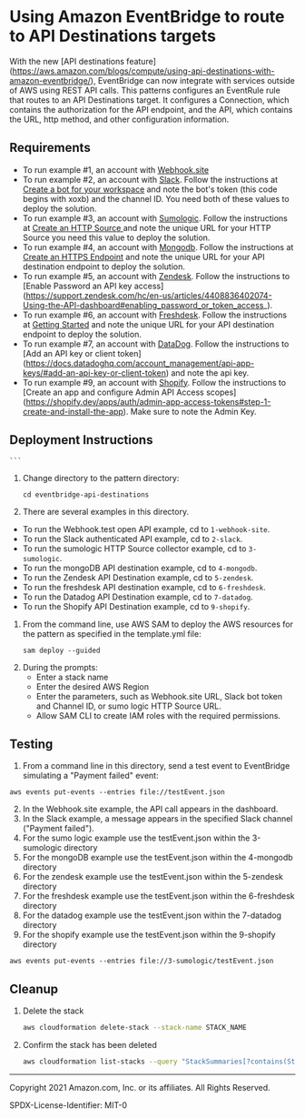 # Using Amazon EventBridge to route to API Destinations targets

With the new [API destinations feature]
(https://aws.amazon.com/blogs/compute/using-api-destinations-with-amazon-eventbridge/), 
EventBridge can now integrate with services outside of AWS using REST API calls.
This patterns configures an EventRule rule that routes to an API Destinations target. 
It configures a Connection, which contains the authorization for the API endpoint, and the API, 
which contains the URL, http method, and other configuration information.

## Requirements
* To run example #1, an account with [Webhook.site](https://webhook.site/)
* To run example #2, an account with [Slack](http://slack.com). Follow the instructions at 
  [Create a bot for your workspace](https://slack.com/help/articles/115005265703-Create-a-bot-for-your-workspace) 
  and note the bot's token (this code begins with xoxb) and the channel ID. You need both of these values to deploy 
  the solution.
* To run example #3, an account with [Sumologic](https://sumologic.com). Follow the instructions at 
  [Create an HTTP Source ](https://help.sumologic.com/03Send-Data/Sources/02Sources-for-Hosted-Collectors/HTTP-Source) 
  and note the unique URL for your HTTP Source you need this value to deploy the solution.
* To run example #4, an account with [Mongodb](https://www.mongodb.com/). Follow the instructions at
  [Create an HTTPS Endpoint](https://docs.mongodb.com/realm/endpoints/) and note the unique URL for your API 
  destination endpoint to deploy the solution.
* To run example #5, an account with [Zendesk](https://www.zendesk.com). Follow the instructions to  
  [Enable Password an API key access]
  (https://support.zendesk.com/hc/en-us/articles/4408836402074-Using-the-API-dashboard#enabling_password_or_token_access_).
* To run example #6, an account with [Freshdesk](https://support.freshdesk.com/support/login). 
  Follow the instructions at [Getting Started](https://developers.freshdesk.com/api/#getting-started) 
  and note the unique URL for your API destination endpoint to deploy the solution.
* To run example #7, an account with [DataDog](hhttps://www.datadoghq.com). Follow the instructions to 
  [Add an API key or client token]
  (https://docs.datadoghq.com/account_management/api-app-keys/#add-an-api-key-or-client-token) and note the api key.
* To run example #9, an account with [Shopify](https://www.shopify.com/). Follow the instructions to 
  [Create an app and configure Admin API Access scopes]
  (https://shopify.dev/apps/auth/admin-app-access-tokens#step-1-create-and-install-the-app). Make sure to note the Admin Key.
## Deployment Instructions

    ```
1. Change directory to the pattern directory:
    ```
    cd eventbridge-api-destinations
    ```
1. There are several examples in this directory.
- To run the Webhook.test open API example, cd to `1-webhook-site`.
- To run the Slack authenticated API example, cd to `2-slack`.
- To run the sumologic HTTP Source collector example, cd to `3-sumologic`.
- To run the mongoDB API destination example, cd to `4-mongodb`.
- To run the Zendesk API Destination example, cd to `5-zendesk`.
- To run the freshdesk API destination example, cd to `6-freshdesk`.
- To run the Datadog API Destination example, cd to `7-datadog`.
- To run the Shopify API Destination example, cd to `9-shopify`.
1. From the command line, use AWS SAM to deploy the AWS resources for the pattern as specified in the template.yml file:
    ```
    sam deploy --guided
    ```
1. During the prompts:
    * Enter a stack name
    * Enter the desired AWS Region
    * Enter the parameters, such as Webhook.site URL, Slack bot token and Channel ID, or sumo logic HTTP Source URL.
    * Allow SAM CLI to create IAM roles with the required permissions.

## Testing

1. From a command line in this directory, send a test event to EventBridge simulating a "Payment failed" event:
```
aws events put-events --entries file://testEvent.json
```
2. In the Webhook.site example, the API call appears in the dashboard.
3. In the Slack example, a message appears in the specified Slack channel ("Payment failed").
4. For the sumo logic example use the testEvent.json within the 3-sumologic directory
5. For the mongoDB example use the testEvent.json within the 4-mongodb directory
6. For the zendesk example use the testEvent.json within the 5-zendesk directory
7. For the freshdesk example use the testEvent.json within the 6-freshdesk directory
8. For the datadog example use the testEvent.json within the 7-datadog directory
9. For the shopify example use the testEvent.json within the 9-shopify directory
```
aws events put-events --entries file://3-sumologic/testEvent.json
```

## Cleanup
 
1. Delete the stack
    ```bash
    aws cloudformation delete-stack --stack-name STACK_NAME
    ```
1. Confirm the stack has been deleted
    ```bash
    aws cloudformation list-stacks --query "StackSummaries[?contains(StackName,'STACK_NAME')].StackStatus"
    ```
----
Copyright 2021 Amazon.com, Inc. or its affiliates. All Rights Reserved.

SPDX-License-Identifier: MIT-0
